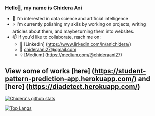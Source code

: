 ### Hello👋, my name is Chidera Ani

- 🔭 I'm interested in data science and artificial intelligence
- :zap: I'm currently polishing my skills by working on projects, writing articles about them, and maybe turning them into websites.
- 📫 If you'd like to collaborate, reach me on:
  - :office: [LinkedIn] (https://www.linkedin.com/in/anichidera/)
  - :email: chideraani27@gmail.com
  - :bulb: [Medium] (https://medium.com/@chideraani27)


## View some of works [here] (https://student-pattern-prediction-app.herokuapp.com/) and [here] (https://diadetect.herokuapp.com/)
<!-- ## View my recent Medium article here:
<a target="_blank" href="https://github-readme-medium-recent-article.vercel.app/medium/@chideraani27/0"><img src="https://github-readme-medium-recent-article.vercel.app/medium/@khuyentran1476/0" alt="Recent Article 0"> -->


[![Chidera's github stats](https://github-readme-stats.vercel.app/api?username=chideraani&count_private=true&show_icons=true&theme=radical&hide_rank=false)](https://github.com/anuraghazra/github-readme-stats)

[![Top Langs](https://github-readme-stats.vercel.app/api/top-langs/?username=chideraani)](https://github.com/anuraghazra/github-readme-stats)

